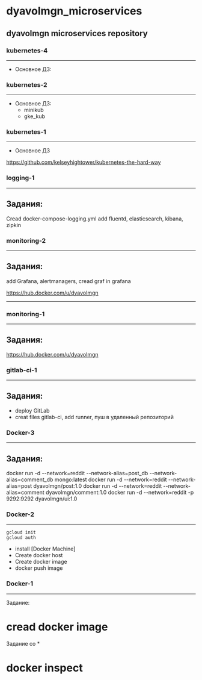 
# dyavolmgn_microservices
dyavolmgn microservices repository
---

### kubernetes-4
---
 - Основное ДЗ:



### kubernetes-2
---
 - Основное ДЗ:
	* minikub
	* gke_kub

### kubernetes-1
---
 - Основное ДЗ

https://github.com/kelseyhightower/kubernetes-the-hard-way


### logging-1
---
## Задания:
Cread docker-compose-logging.yml
add fluentd, elasticsearch, kibana, zipkin

### monitoring-2
---
## Задания:
add Grafana, alertmanagers,
cread graf in grafana

https://hub.docker.com/u/dyavolmgn

---

### monitoring-1
---
## Задания:
https://hub.docker.com/u/dyavolmgn


### gitlab-ci-1
---
## Задания:
 - deploy GitLab
 - creat files gitlab-ci, add runner, пуш в удаленный  репозиторий


### Docker-3
---
## Задания:
docker run -d --network=reddit --network-alias=post_db --network-alias=comment_db mongo:latest
docker run -d --network=reddit --network-alias=post dyavolmgn/post:1.0
docker run -d --network=reddit --network-alias=comment dyavolmgn/comment:1.0
docker run -d --network=reddit -p 9292:9292 dyavolmgn/ui:1.0


### Docker-2
---
```
gcloud init
gcloud auth
```
 - install [Docker Machine]
 - Create docker host
 - Create docker image
 - docker push image



### Docker-1
---
Задание:
 # cread docker image

Задание со *
 # docker inspect
